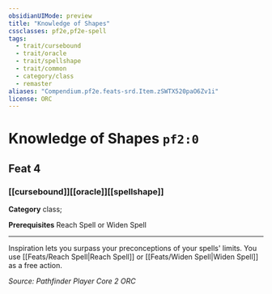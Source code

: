 ```yaml
---
obsidianUIMode: preview
title: "Knowledge of Shapes"
cssclasses: pf2e,pf2e-spell
tags:
  - trait/cursebound
  - trait/oracle
  - trait/spellshape
  - trait/common
  - category/class
  - remaster
aliases: "Compendium.pf2e.feats-srd.Item.zSWTX520paO6Zv1i"
license: ORC
---
```

# Knowledge of Shapes `pf2:0`
## Feat 4
### [[cursebound]][[oracle]][[spellshape]]

**Category** class; 



**Prerequisites** Reach Spell or Widen Spell
* * *
Inspiration lets you surpass your preconceptions of your spells' limits. You use [[Feats/Reach Spell|Reach Spell]] or [[Feats/Widen Spell|Widen Spell]] as a free action.

*Source: Pathfinder Player Core 2*
*ORC*